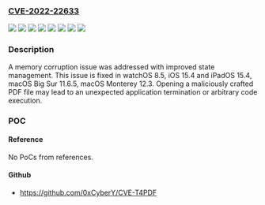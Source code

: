 ### [CVE-2022-22633](https://cve.mitre.org/cgi-bin/cvename.cgi?name=CVE-2022-22633)
![](https://img.shields.io/static/v1?label=Product&message=iOS%20and%20iPadOS&color=blue)
![](https://img.shields.io/static/v1?label=Product&message=macOS&color=blue)
![](https://img.shields.io/static/v1?label=Product&message=watchOS&color=blue)
![](https://img.shields.io/static/v1?label=Version&message=%3C%2011.6%20&color=brighgreen)
![](https://img.shields.io/static/v1?label=Version&message=%3C%2012.3%20&color=brighgreen)
![](https://img.shields.io/static/v1?label=Version&message=%3C%2015.4%20&color=brighgreen)
![](https://img.shields.io/static/v1?label=Version&message=%3C%208.5%20&color=brighgreen)
![](https://img.shields.io/static/v1?label=Vulnerability&message=Opening%20a%20maliciously%20crafted%20PDF%20file%20may%20lead%20to%20an%20unexpected%20application%20termination%20or%20arbitrary%20code%20execution&color=brighgreen)

### Description

A memory corruption issue was addressed with improved state management. This issue is fixed in watchOS 8.5, iOS 15.4 and iPadOS 15.4, macOS Big Sur 11.6.5, macOS Monterey 12.3. Opening a maliciously crafted PDF file may lead to an unexpected application termination or arbitrary code execution.

### POC

#### Reference
No PoCs from references.

#### Github
- https://github.com/0xCyberY/CVE-T4PDF

